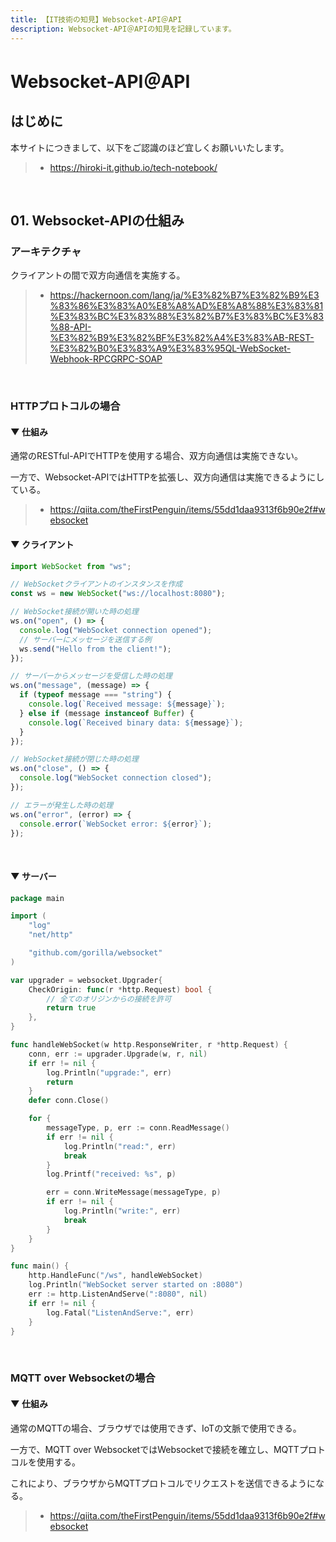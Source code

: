 ```yaml
---
title: 【IT技術の知見】Websocket-API＠API
description: Websocket-API＠APIの知見を記録しています。
---
```


# Websocket-API＠API

## はじめに

本サイトにつきまして、以下をご認識のほど宜しくお願いいたします。

> - https://hiroki-it.github.io/tech-notebook/

<br>

## 01. Websocket-APIの仕組み

### アーキテクチャ

クライアントの間で双方向通信を実施する。

> - https://hackernoon.com/lang/ja/%E3%82%B7%E3%82%B9%E3%83%86%E3%83%A0%E8%A8%AD%E8%A8%88%E3%83%81%E3%83%BC%E3%83%88%E3%82%B7%E3%83%BC%E3%83%88-API-%E3%82%B9%E3%82%BF%E3%82%A4%E3%83%AB-REST-%E3%82%B0%E3%83%A9%E3%83%95QL-WebSocket-Webhook-RPCGRPC-SOAP

<br>

### HTTPプロトコルの場合

#### ▼ 仕組み

通常のRESTful-APIでHTTPを使用する場合、双方向通信は実施できない。

一方で、Websocket-APIではHTTPを拡張し、双方向通信は実施できるようにしている。

> - https://qiita.com/theFirstPenguin/items/55dd1daa9313f6b90e2f#websocket

#### ▼ クライアント

```typescript
import WebSocket from "ws";

// WebSocketクライアントのインスタンスを作成
const ws = new WebSocket("ws://localhost:8080");

// WebSocket接続が開いた時の処理
ws.on("open", () => {
  console.log("WebSocket connection opened");
  // サーバーにメッセージを送信する例
  ws.send("Hello from the client!");
});

// サーバーからメッセージを受信した時の処理
ws.on("message", (message) => {
  if (typeof message === "string") {
    console.log(`Received message: ${message}`);
  } else if (message instanceof Buffer) {
    console.log(`Received binary data: ${message}`);
  }
});

// WebSocket接続が閉じた時の処理
ws.on("close", () => {
  console.log("WebSocket connection closed");
});

// エラーが発生した時の処理
ws.on("error", (error) => {
  console.error(`WebSocket error: ${error}`);
});
```

<br>

#### ▼ サーバー

```go
package main

import (
	"log"
	"net/http"

	"github.com/gorilla/websocket"
)

var upgrader = websocket.Upgrader{
	CheckOrigin: func(r *http.Request) bool {
		// 全てのオリジンからの接続を許可
		return true
	},
}

func handleWebSocket(w http.ResponseWriter, r *http.Request) {
	conn, err := upgrader.Upgrade(w, r, nil)
	if err != nil {
		log.Println("upgrade:", err)
		return
	}
	defer conn.Close()

	for {
		messageType, p, err := conn.ReadMessage()
		if err != nil {
			log.Println("read:", err)
			break
		}
		log.Printf("received: %s", p)

		err = conn.WriteMessage(messageType, p)
		if err != nil {
			log.Println("write:", err)
			break
		}
	}
}

func main() {
	http.HandleFunc("/ws", handleWebSocket)
	log.Println("WebSocket server started on :8080")
	err := http.ListenAndServe(":8080", nil)
	if err != nil {
		log.Fatal("ListenAndServe:", err)
	}
}
```

<br>

### MQTT over Websocketの場合

#### ▼ 仕組み

通常のMQTTの場合、ブラウザでは使用できず、IoTの文脈で使用できる。

一方で、MQTT over WebsocketではWebsocketで接続を確立し、MQTTプロトコルを使用する。

これにより、ブラウザからMQTTプロトコルでリクエストを送信できるようになる。

> - https://qiita.com/theFirstPenguin/items/55dd1daa9313f6b90e2f#websocket

<br>

